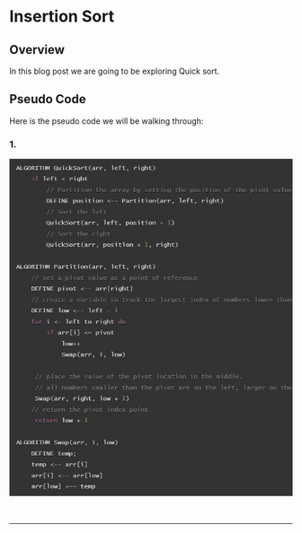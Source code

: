 # Insertion Sort

## Overview

In this blog post we are going to be exploring Quick sort. 


## Pseudo Code
Here is the pseudo code we will be walking through:
<br>

### 1.

![Pseudo1](QSort1.JPG)


<br>

---